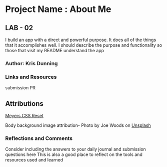 # Project Name : About Me

## LAB - 02

I build an app with a direct and powerful purpose. It does all of the things that it accomplishes well. I should describe the purpose and functionality so those that visit my README understand the app

### Author: Kris Dunning

### Links and Resources

submission PR

## Attributions

[Meyers CSS Reset](https://meyerweb.com/eric/tools/css/reset/)  
<!-- Banner image attribution- Photo by Gradienta on [Unsplash](https://unsplash.com/) -->
Body background image attribution- Photo by Joe Woods on [Unsplash](https://unsplash.com/)

### Reflections and Comments

Consider including the answers to your daily journal and submission questions here
This is also a good place to reflect on the tools and resources used and learned

